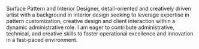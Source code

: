 Surface Pattern and Interior Designer, detail-oriented and creatively driven artist with a background in interior design seeking to leverage expertise in pattern customization, creative design and client interaction within a dynamic administrative role. I am eager to contribute administrative, technical, and creative skills to foster operational excellence and innovation in a fast-paced environment. 
